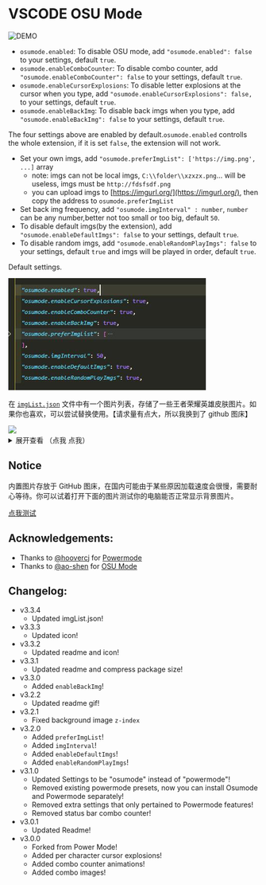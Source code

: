 # VSCODE OSU Mode

![DEMO](https://raw.githubusercontent.com/lxfriday/vscode-osu2/master/images/demo-osu.gif)

- `osumode.enabled`: To disable OSU mode, add `"osumode.enabled": false` to your settings, default `true`.
- `osumode.enableComboCounter`: To disable combo counter, add `"osumode.enableComboCounter": false` to your settings, default `true`.
- `osumode.enableCursorExplosions`: To disable letter explosions at the cursor when you type, add `"osumode.enableCursorExplosions": false,` to your settings, default `true`.
- `osumode.enableBackImg`: To disable back imgs when you type, add `"osumode.enableBackImg": false` to your settings, default `true`.

The four settings above are enabled by default.`osumode.enabled` controlls the whole extension, if it is set `false`, the extension will not work.

- Set your own imgs, add `"osumode.preferImgList": ['https://img.png', ...]` array
  - note: imgs can not be local imgs, `C:\\folder\\xzxzx.png`... will be useless, imgs must be `http://fdsfsdf.png`
  - you can upload imgs to [https://imgurl.org/](https://imgurl.org/), then copy the address to `osumode.preferImgList`
- Set back img frequency, add `"osumode.imgInterval" : number`, `number` can be any number,better not too small or too big, default `50`.
- To disable default imgs(by the extension), add `"osumode.enableDefaultImgs": false` to your settings, default `true`.
- To disable random imgs, add `"osumode.enableRandomPlayImgs": false` to your settings, default `true` and imgs will be played in order, default `true`.

Default settings.

![default settings](https://raw.githubusercontent.com/lxfriday/vscode-osu2/master/images/default-settings.jpg)

在 [`imgList.json`](https://github.com/lxfriday/vscode-osu2/blob/master/imgList.json) 文件中有一个图片列表，存储了一些王者荣耀英雄皮肤图片。如果你也喜欢，可以尝试替换使用。【请求量有点大，所以我换到了 github 图床】

<div><img src="https://qiniu1.lxfriday.xyz/osu-imgs/1631544621627716b636092860_%E5%89%AF%E6%9C%AC2.png"  width="300"/></div>

<details>
<summary>展开查看 （点我 点我）</summary>
<div><img src="https://raw.githubusercontent.com/lxfriday/vscode-osu2/master/images/wangzhe/1.png"  width="300"/></div>
<div><img src="https://raw.githubusercontent.com/lxfriday/vscode-osu2/master/images/wangzhe/3.png"  width="300"/></div>
<div><img src="https://raw.githubusercontent.com/lxfriday/vscode-osu2/master/images/wangzhe/4.png"  width="300"/></div>
<div><img src="https://raw.githubusercontent.com/lxfriday/vscode-osu2/master/images/wangzhe/5.png"  width="300"/></div>
<div><img src="https://raw.githubusercontent.com/lxfriday/vscode-osu2/master/images/wangzhe/6.png"  width="300"/></div>
<div><img src="https://raw.githubusercontent.com/lxfriday/vscode-osu2/master/images/wangzhe/7.png"  width="300"/></div>
<div><img src="https://raw.githubusercontent.com/lxfriday/vscode-osu2/master/images/wangzhe/8.png"  width="300"/></div>
<div><img src="https://raw.githubusercontent.com/lxfriday/vscode-osu2/master/images/wangzhe/9.png"  width="300"/></div>
</details>

## Notice

内置图片存放于 GitHub 图床，在国内可能由于某些原因加载速度会很慢，需要耐心等待。你可以试着打开下面的图片测试你的电脑能否正常显示背景图片。

[点我测试](https://raw.githubusercontent.com/lxfriday/vscode-osu2/master/images/Character_Keqing_Portrait.png)

## Acknowledgements:

- Thanks to [@hoovercj](https://github.com/hoovercj) for [Powermode](https://github.com/hoovercj/vscode-power-mode)
- Thanks to [@ao-shen](https://github.com/ao-shen) for [OSU Mode](https://github.com/ao-shen/vscode-power-mode)

## Changelog:

- v3.3.4
  - Updated imgList.json!
- v3.3.3
  - Updated icon!
- v3.3.2
  - Updated readme and icon!
- v3.3.1
  - Updated readme and compress package size!
- v3.3.0
  - Added `enableBackImg`!
- v3.2.2
  - Updated readme gif!
- v3.2.1
  - Fixed background image `z-index`
- v3.2.0
  - Added `preferImgList`!
  - Added `imgInterval`!
  - Added `enableDefaultImgs`!
  - Added `enableRandomPlayImgs`!
- v3.1.0
  - Updated Settings to be "osumode" instead of "powermode"!
  - Removed existing powermode presets, now you can install Osumode and Powermode separately!
  - Removed extra settings that only pertained to Powermode features!
  - Removed status bar combo counter!
- v3.0.1
  - Updated Readme!
- v3.0.0
  - Forked from Power Mode!
  - Added per character cursor explosions!
  - Added combo counter animations!
  - Added combo images!
